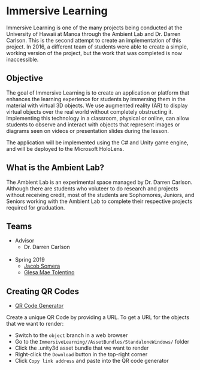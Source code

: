 # Immersive Learning

Immersive Learning is one of the many projects being conducted at the University of Hawaii at Manoa through the Ambient Lab and Dr. Darren Carlson. This is the second attempt to create an implementation of this project. In 2016, a different team of students were able to create a simple, working version of the project, but the work that was completed is now inaccessible.

## Objective

The goal of Immersive Learning is to create an application or platform that enhances the learning experience for students by immersing them in the material with virtual 3D objects. We use augmented reality (AR) to display virtual objects over the real world without completely obstructing it. Implementing this technology in a classroom, physical or online, can allow students to observe and interact with objects that represent images or diagrams seen on videos or presentation slides during the lesson.

The application will be implemented using the C# and Unity game engine, and will be deployed to the Microsoft HoloLens.

## What is the Ambient Lab?

The Ambient Lab is an experimental space managed by Dr. Darren Carlson. Although there are students who voluteer to do research and projects without receiving credit, most of the students are Sophomores, Juniors, and Seniors working with the Ambient Lab to complete their respective projects required for graduation.

## Teams
<ul>
  <li>Advisor
    <ul>
      <li>Dr. Darren Carlson</li>
    </ul>
  </li>
  <br/>
  <li>Spring 2019
    <ul>
      <li><a href="https://github.com/jsome635">Jacob Somera</a></li>
      <li><a href="https://github.com/g-tolentino">Glesa Mae Tolentino</a></li>
    </ul>
  </li>
</ul>

## Creating QR Codes
<ul>
  <li><a href="https://www.qr-code-generator.com/">QR Code Generator</a></li>
</ul>

Create a unique QR Code by providing a URL. To get a URL for the objects that we want to render:
* Switch to the `object` branch in a web browser
* Go to the `ImmersiveLearning//AssetBundles/StandaloneWindows/` folder
* Click the .unity3d asset bundle that we want to render
* Right-click the `Download` button in the top-right corner
* Click `Copy link address` and paste into the QR code generator

